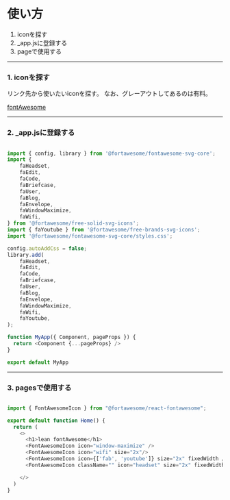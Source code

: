 # 使い方

1. iconを探す
2. _app.jsに登録する
3. pageで使用する

---

### 1. iconを探す

リンク先から使いたいiconを探す。
なお、グレーアウトしてあるのは有料。

[fontAwesome](https://fontawesome.com/icons?d=gallery&p=2)

---

### 2. _app.jsに登録する

```js

import { config, library } from '@fortawesome/fontawesome-svg-core';
import {
    faHeadset,
    faEdit,
    faCode,
    faBriefcase,
    faUser,
    faBlog,
    faEnvelope,
    faWindowMaximize,
    faWifi,
} from '@fortawesome/free-solid-svg-icons';
import { faYoutube } from '@fortawesome/free-brands-svg-icons';
import '@fortawesome/fontawesome-svg-core/styles.css';

config.autoAddCss = false;
library.add(
    faHeadset,
    faEdit,
    faCode,
    faBriefcase,
    faUser,
    faBlog,
    faEnvelope,
    faWindowMaximize,
    faWifi,
    faYoutube,
);

function MyApp({ Component, pageProps }) {
  return <Component {...pageProps} />
}

export default MyApp

```

---

### 3. pagesで使用する

```js

import { FontAwesomeIcon } from "@fortawesome/react-fontawesome";

export default function Home() {
  return (
    <>
      <h1>lean fontAwesome</h1>
      <FontAwesomeIcon icon="window-maximize" />
      <FontAwesomeIcon icon="wifi" size="2x"/>
      <FontAwesomeIcon icon={['fab', 'youtube']} size="2x" fixedWidth />
      <FontAwesomeIcon className="" icon="headset" size="2x" fixedWidth />

    </>
  )
}


```


